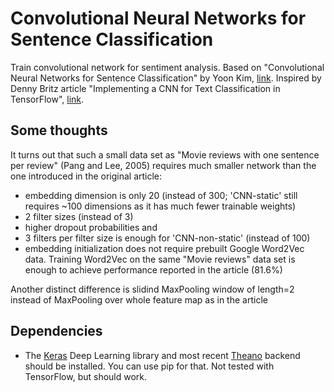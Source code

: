 # Convolutional Neural Networks for Sentence Classification

Train convolutional network for sentiment analysis. Based on "Convolutional Neural Networks for Sentence Classification" by Yoon Kim, [link](http://arxiv.org/pdf/1408.5882v2.pdf). Inspired by Denny Britz article "Implementing a CNN for Text Classification in TensorFlow", [link](http://www.wildml.com/2015/12/implementing-a-cnn-for-text-classification-in-tensorflow/). 

## Some thoughts

It turns out that such a small data set as "Movie reviews with one sentence per review" (Pang and Lee, 2005) requires much smaller network than the one introduced in the original article: 
* embedding dimension is only 20 (instead of 300; 'CNN-static' still requires ~100 dimensions as it has much fewer trainable weights)
* 2 filter sizes (instead of 3)
* higher dropout probabilities and
* 3 filters per filter size is enough for 'CNN-non-static' (instead of 100)
* embedding initialization does not require prebuilt Google Word2Vec data. Training Word2Vec on the same "Movie reviews" data set is enough to achieve performance reported in the article (81.6%) 

Another distinct difference is slidind MaxPooling window of length=2 instead of MaxPooling over whole feature map as in the article 

## Dependencies

* The [Keras](http://keras.io/) Deep Learning library and most recent [Theano](http://deeplearning.net/software/theano/install.html#install) backend should be installed. You can use pip for that. 
Not tested with TensorFlow, but should work.